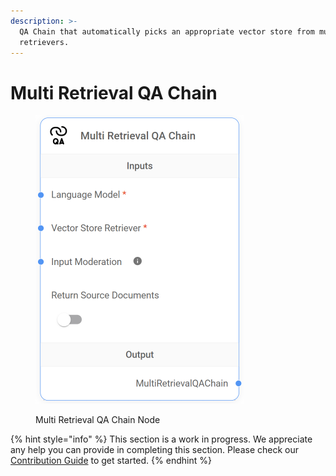 ```yaml
---
description: >-
  QA Chain that automatically picks an appropriate vector store from multiple
  retrievers.
---
```


# Multi Retrieval QA Chain

<figure><img src="../../../.gitbook/assets/image (34).png" alt="" width="333"><figcaption><p>Multi Retrieval QA Chain Node</p></figcaption></figure>

{% hint style="info" %}
This section is a work in progress. We appreciate any help you can provide in completing this section. Please check our [Contribution Guide](../../../contributing/) to get started.
{% endhint %}
